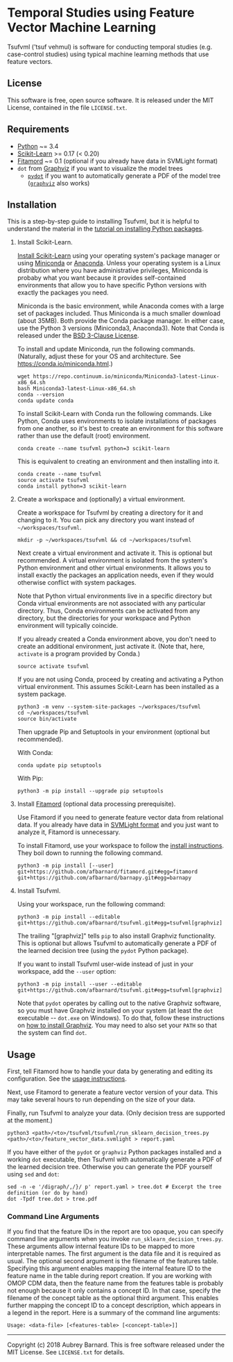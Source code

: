 Temporal Studies using Feature Vector Machine Learning
======================================================


Tsufvml ('tsuf vehmul) is software for conducting temporal studies
(e.g. case-control studies) using typical machine learning methods that
use feature vectors.


License
-------

This software is free, open source software.  It is released under the
MIT License, contained in the file `LICENSE.txt`.


Requirements
------------

* [Python](https://www.python.org/) ~= 3.4
* [Scikit-Learn](http://scikit-learn.org/) >= 0.17 (< 0.20)
* [Fitamord](https://github.com/afbarnard/fitamord) ~= 0.1 (optional if
  you already have data in SVMLight format)
* `dot` from [Graphviz](http://www.graphviz.org/) if you want to
  visualize the model trees
  * [`pydot`]( https://pypi.org/project/pydot/) if you want to
    automatically generate a PDF of the model tree ([`graphviz`](
    https://pypi.org/project/graphviz/) also works)


Installation
------------

This is a step-by-step guide to installing Tsufvml, but it is helpful to
understand the material in the [tutorial on installing Python packages](
https://packaging.python.org/tutorials/installing-packages/).

1. Install Scikit-Learn.

   [Install Scikit-Learn](http://scikit-learn.org/stable/install.html)
   using your operating system's package manager or using
   [Miniconda](https://conda.io/docs/install/quick.html) or
   [Anaconda](https://www.continuum.io/anaconda-overview).  Unless your
   operating system is a Linux distribution where you have
   administrative privileges, Miniconda is probaby what you want because
   it provides self-contained environments that allow you to have
   specific Python versions with exactly the packages you need.

   Miniconda is the basic environment, while Anaconda comes with a large
   set of packages included.  Thus Miniconda is a much smaller download
   (about 35MB).  Both provide the Conda package manager.  In either
   case, use the Python 3 versions (Miniconda3, Anaconda3).  Note that
   Conda is released under the [BSD 3-Clause
   License](https://conda.io/docs/license.html).

   To install and update Miniconda, run the following commands.
   (Naturally, adjust these for your OS and architecture.  See
   https://conda.io/miniconda.html.)

       wget https://repo.continuum.io/miniconda/Miniconda3-latest-Linux-x86_64.sh
       bash Miniconda3-latest-Linux-x86_64.sh
       conda --version
       conda update conda

   To install Scikit-Learn with Conda run the following commands.  Like
   Python, Conda uses environments to isolate installations of packages
   from one another, so it's best to create an environment for this
   software rather than use the default (root) environment.

       conda create --name tsufvml python=3 scikit-learn

   This is equivalent to creating an environment and then installing
   into it.

       conda create --name tsufvml
       source activate tsufvml
       conda install python=3 scikit-learn

2. Create a workspace and (optionally) a virtual environment.

   Create a workspace for Tsufvml by creating a directory for it and
   changing to it.  You can pick any directory you want instead of
   `~/workspaces/tsufvml`.

       mkdir -p ~/workspaces/tsufvml && cd ~/workspaces/tsufvml

   Next create a virtual environment and activate it.  This is optional
   but recommended.  A virtual environment is isolated from the system's
   Python environment and other virtual environments.  It allows you to
   install exactly the packages an application needs, even if they would
   otherwise conflict with system packages.

   Note that Python virtual environments live in a specific directory
   but Conda virtual environments are not associated with any particular
   directory.  Thus, Conda environments can be activated from any
   directory, but the directories for your workspace and Python
   environment will typically coincide.

   If you already created a Conda environment above, you don't need to
   create an additional environment, just activate it.  (Note that,
   here, `activate` is a program provided by Conda.)

       source activate tsufvml

   If you are not using Conda, proceed by creating and activating a
   Python virtual environment.  This assumes Scikit-Learn has been
   installed as a system package.

       python3 -m venv --system-site-packages ~/workspaces/tsufvml
       cd ~/workspaces/tsufvml
       source bin/activate

   Then upgrade Pip and Setuptools in your environment (optional but
   recommended).

   With Conda:

       conda update pip setuptools

   With Pip:

       python3 -m pip install --upgrade pip setuptools

3. Install [Fitamord](https://github.com/afbarnard/fitamord) (optional
   data processing prerequisite).

   Use Fitamord if you need to generate feature vector data from
   relational data.  If you already have data in [SVMLight
   format](http://svmlight.joachims.org/) and you just want to analyze
   it, Fitamord is unnecessary.

   To install Fitamord, use your workspace to follow the [install
   instructions](https://github.com/afbarnard/fitamord#download-install).
   They boil down to running the following command.

       python3 -m pip install [--user] git+https://github.com/afbarnard/fitamord.git#egg=fitamord git+https://github.com/afbarnard/barnapy.git#egg=barnapy

4. Install Tsufvml.

   Using your workspace, run the following command:

       python3 -m pip install --editable git+https://github.com/afbarnard/tsufvml.git#egg=tsufvml[graphviz]

   The trailing "[graphviz]" tells `pip` to also install Graphviz
   functionality.  This is optional but allows Tsufvml to automatically
   generate a PDF of the learned decision tree (using the `pydot` Python
   package).

   If you want to install Tsufvml user-wide instead of just in your workspace, add the `--user` option:

       python3 -m pip install --user --editable git+https://github.com/afbarnard/tsufvml.git#egg=tsufvml[graphviz]

   Note that `pydot` operates by calling out to the native Graphviz
   software, so you must have Graphviz installed on your system (at
   least the `dot` executable -- `dot.exe` on Windows).  To do that,
   follow these instructions on [how to install Graphviz](
   http://www.graphviz.org/download/).  You may need to also set your
   `PATH` so that the system can find `dot`.


Usage
-----

First, tell Fitamord how to handle your data by generating and editing
its configuration.  See the [usage
instructions](https://github.com/afbarnard/fitamord#usage).

Next, use Fitamord to generate a feature vector version of your data.
This may take several hours to run depending on the size of your data.

Finally, run Tsufvml to analyze your data.  (Only decision tress are
supported at the moment.)

    python3 <path>/<to>/tsufvml/tsufvml/run_sklearn_decision_trees.py <path>/<to>/feature_vector_data.svmlight > report.yaml

If you have either of the `pydot` or `graphviz` Python packages
installed and a working `dot` executable, then Tsufvml with
automatically generate a PDF of the learned decision tree.  Otherwise
you can generate the PDF yourself using `sed` and `dot`:

    sed -n -e '/digraph/,/}/ p' report.yaml > tree.dot # Excerpt the tree definition (or do by hand)
    dot -Tpdf tree.dot > tree.pdf


### Command Line Arguments ###

If you find that the feature IDs in the report are too opaque, you can
specify command line arguments when you invoke
`run_sklearn_decision_trees.py`.  These arguments allow internal feature
IDs to be mapped to more interpretable names.  The first argument is the
data file and it is required as usual.  The optional second argument is
the filename of the features table.  Specifying this argument enables
mapping the internal feature ID to the feature name in the table during
report creation.  If you are working with OMOP CDM data, then the
feature name from the features table is probably not enough because it
only contains a concept ID.  In that case, specify the filename of the
concept table as the optional third argument.  This enables further
mapping the concept ID to a concept description, which appears in a
legend in the report.  Here is a summary of the command line arguments:

    Usage: <data-file> [<features-table> [<concept-table>]]


-----

Copyright (c) 2018 Aubrey Barnard.  This is free software released under
the MIT License.  See `LICENSE.txt` for details.
